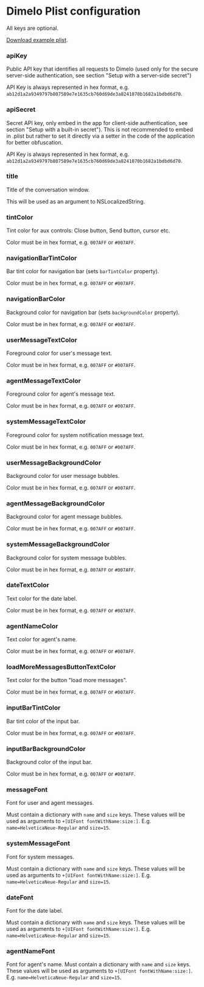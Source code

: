 Dimelo Plist configuration
==========================

All keys are optional.

[Download example plist](https://raw.githubusercontent.com/dimelo/Dimelo-iOS/master/Dimelo/DimeloConfig.plist?token=AAAerlawQARBQ6TV9UhaL6FzBKNpsC02ks5VAJLlwA%3D%3D).

### apiKey
Public API key that identifies all requests to Dimelo (used only for the
secure server-side authentication, see section "Setup with a server-side secret")

API Key is always represented in hex format, e.g. `ab12d1a2a9349797b807589e7e1635cb760d69de3a8241070b1682a1bdbd6d70`.

### apiSecret
Secret API key, only embed in the app for client-side authentication, see section "Setup with a built-in secret").
This is not recommended to embed in .plist but rather to set it directly via a setter in the code of the application for better obfuscation.

API Key is always represented in hex format, e.g. `ab12d1a2a9349797b807589e7e1635cb760d69de3a8241070b1682a1bdbd6d70`.

### title
Title of the conversation window. 

This will be used as an argument to NSLocalizedString.

### tintColor
Tint color for aux controls: Close button, Send button, cursor etc.

Color must be in hex format, e.g. `007AFF` or `#007AFF`.

### navigationBarTintColor
Bar tint color for navigation bar (sets `barTintColor` property).

Color must be in hex format, e.g. `007AFF` or `#007AFF`.

### navigationBarColor
Background color for navigation bar (sets `backgroundColor` property).

Color must be in hex format, e.g. `007AFF` or `#007AFF`.

### userMessageTextColor
Foreground color for user's message text.

Color must be in hex format, e.g. `007AFF` or `#007AFF`.

### agentMessageTextColor
Foreground color for agent's message text.

Color must be in hex format, e.g. `007AFF` or `#007AFF`.

### systemMessageTextColor
Foreground color for system notification message text.

Color must be in hex format, e.g. `007AFF` or `#007AFF`.

### userMessageBackgroundColor
Background color for user message bubbles.

Color must be in hex format, e.g. `007AFF` or `#007AFF`.

### agentMessageBackgroundColor
Background color for agent message bubbles.

Color must be in hex format, e.g. `007AFF` or `#007AFF`.

### systemMessageBackgroundColor
Background color for system message bubbles.

Color must be in hex format, e.g. `007AFF` or `#007AFF`.

### dateTextColor
Text color for the date label.

Color must be in hex format, e.g. `007AFF` or `#007AFF`.

### agentNameColor
Text color for agent's name.

Color must be in hex format, e.g. `007AFF` or `#007AFF`.

### loadMoreMessagesButtonTextColor
Text color for the button "load more messages".

Color must be in hex format, e.g. `007AFF` or `#007AFF`.

### inputBarTintColor
Bar tint color of the input bar.

Color must be in hex format, e.g. `007AFF` or `#007AFF`.

### inputBarBackgroundColor
Background color of the input bar.

Color must be in hex format, e.g. `007AFF` or `#007AFF`.

### messageFont
Font for user and agent messages.

Must contain a dictionary with `name` and `size` keys.
These values will be used as arguments to `+[UIFont fontWithName:size:]`. 
E.g. `name=HelveticaNeue-Regular` and `size=15`.

### systemMessageFont
Font for system messages.

Must contain a dictionary with `name` and `size` keys.
These values will be used as arguments to `+[UIFont fontWithName:size:]`. 
E.g. `name=HelveticaNeue-Regular` and `size=15`.

### dateFont
Font for the date label.

Must contain a dictionary with `name` and `size` keys.
These values will be used as arguments to `+[UIFont fontWithName:size:]`.
E.g. `name=HelveticaNeue-Regular` and `size=15`.

### agentNameFont
Font for agent's name.
Must contain a dictionary with `name` and `size` keys.
These values will be used as arguments to `+[UIFont fontWithName:size:]`.
E.g. `name=HelveticaNeue-Regular` and `size=15`.
